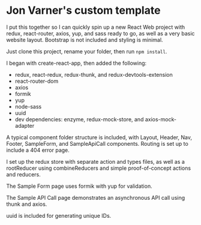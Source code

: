 <h1>Jon Varner's custom template</h1>

<p>I put this together so I can quickly spin up a new React Web project with redux, react-router, axios, yup, and sass ready to go, as well as a very basic website layout. Bootstrap is not included and styling is minimal.</p>

<p>Just clone this project, rename your folder, then run <code>npm install</code>.

<p>I began with create-react-app, then added the following:</p>

<ul>
  <li>redux, react-redux, redux-thunk, and redux-devtools-extension</li>
  <li>react-router-dom</li>
  <li>axios</li>
  <li>formik</li>
  <li>yup</li>  
  <li>node-sass</li>
  <li>uuid</li>
  <li>dev dependencies: enzyme, redux-mock-store, and axios-mock-adapter</li>
</ul>

<p>A typical component folder structure is included, with Layout, Header, Nav, Footer, SampleForm, and SampleApiCall components. Routing is set up to include a 404 error page.</p>

<p>I set up the redux store with separate action and types files, as well as a rootReducer using combineReducers and simple proof-of-concept actions and reducers.</p>

 <p>The Sample Form page uses formik with yup for validation.</p>

<p>The Sample API Call page demonstrates an asynchronous API call using thunk and axios.</p>

<p>uuid is included for generating unique IDs.</p>
